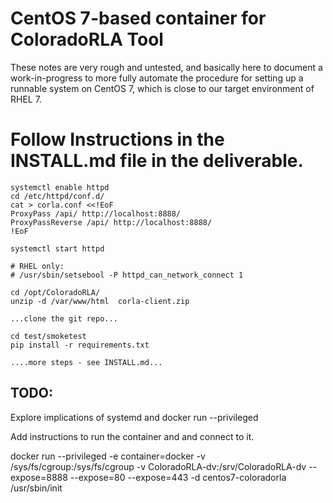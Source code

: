 # CentOS 7-based container for ColoradoRLA Tool

These notes are very rough and untested, and basically
here to document a work-in-progress to more fully
automate the procedure for setting up a runnable system
on CentOS 7, which is close to our target environment of RHEL 7.

# Follow Instructions in the INSTALL.md file in the deliverable.

```
systemctl enable httpd
cd /etc/httpd/conf.d/
cat > corla.conf <<!EoF
ProxyPass /api/ http://localhost:8888/
ProxyPassReverse /api/ http://localhost:8888/
!EoF

systemctl start httpd

# RHEL only:
# /usr/sbin/setsebool -P httpd_can_network_connect 1

cd /opt/ColoradoRLA/
unzip -d /var/www/html  corla-client.zip

...clone the git repo...

cd test/smoketest
pip install -r requirements.txt

....more steps - see INSTALL.md...

```

## TODO:
 Explore implications of systemd and docker run --privileged

 Add instructions to run the container and and connect to it.

docker run --privileged -e container=docker -v /sys/fs/cgroup:/sys/fs/cgroup -v ColoradoRLA-dv:/srv/ColoradoRLA-dv --expose=8888 --expose=80 --expose=443 -d centos7-coloradorla /usr/sbin/init
